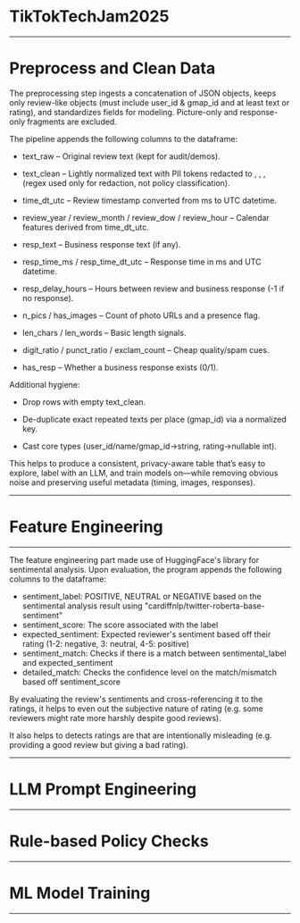 # TikTokTechJam2025
---
# Preprocess and Clean Data

The preprocessing step ingests a concatenation of JSON objects, keeps only review-like objects (must include user_id & gmap_id and at least text or rating), and standardizes fields for modeling. Picture-only and response-only fragments are excluded.

The pipeline appends the following columns to the dataframe:

- text_raw – Original review text (kept for audit/demos).

- text_clean – Lightly normalized text with PII tokens redacted to <URL>, <EMAIL>, <PHONE>, <HANDLE> (regex used only for redaction, not policy classification).

- time_dt_utc – Review timestamp converted from ms to UTC datetime.

- review_year / review_month / review_dow / review_hour – Calendar features derived from time_dt_utc.

- resp_text – Business response text (if any).

- resp_time_ms / resp_time_dt_utc – Response time in ms and UTC datetime.

- resp_delay_hours – Hours between review and business response (-1 if no response).

- n_pics / has_images – Count of photo URLs and a presence flag.

- len_chars / len_words – Basic length signals.

- digit_ratio / punct_ratio / exclam_count – Cheap quality/spam cues.

- has_resp – Whether a business response exists (0/1).

Additional hygiene:

- Drop rows with empty text_clean.

- De-duplicate exact repeated texts per place (gmap_id) via a normalized key.

- Cast core types (user_id/name/gmap_id→string, rating→nullable int).

This helps to produce a consistent, privacy-aware table that’s easy to explore, label with an LLM, and train models on—while removing obvious noise and preserving useful metadata (timing, images, responses).

---
# Feature Engineering
---

The feature engineering part made use of HuggingFace's library for sentimental analysis. 
Upon evaluation, the program appends the following columns to the dataframe:
- sentiment_label: POSITIVE, NEUTRAL or NEGATIVE based on the sentimental analysis result using "cardiffnlp/twitter-roberta-base-sentiment"
- sentiment_score: The score associated with the label
- expected_sentiment: Expected reviewer's sentiment based off their rating (1-2: negative, 3: neutral, 4-5: positive)
- sentiment_match: Checks if there is a match between sentimental_label and expected_sentiment
- detailed_match: Checks the confidence level on the match/mismatch based off sentiment_score

By evaluating the review's sentiments and cross-referencing it to the ratings, it helps to even out the subjective nature of rating (e.g. some reviewers might rate more harshly despite good reviews).

It also helps to detects ratings are that are intentionally misleading (e.g. providing a good review but giving a bad rating).

---
# LLM Prompt Engineering 
---
# Rule-based Policy Checks
---
# ML Model Training
---
